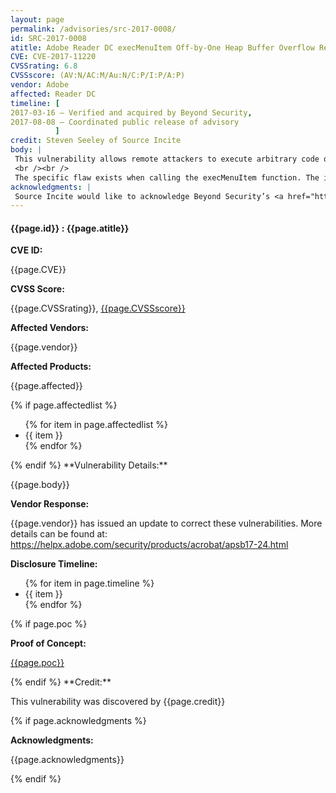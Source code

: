 ```yaml
---
layout: page
permalink: /advisories/src-2017-0008/
id: SRC-2017-0008
atitle: Adobe Reader DC execMenuItem Off-by-One Heap Buffer Overflow Remote Code Execution Vulnerability
CVE: CVE-2017-11220
CVSSrating: 6.8
CVSSscore: (AV:N/AC:M/Au:N/C:P/I:P/A:P)
vendor: Adobe
affected: Reader DC
timeline: [
2017-03-16 – Verified and acquired by Beyond Security,
2017-08-08 – Coordinated public release of advisory
          ]
credit: Steven Seeley of Source Incite
body: |
 This vulnerability allows remote attackers to execute arbitrary code on vulnerable installations of Adobe Reader DC. User interaction is required to exploit this vulnerability in that the target must visit a malicious page or open a malicious file.
 <br /><br />
 The specific flaw exists when calling the execMenuItem function. The issue results from the lack of proper validation of a heap buffer allowing an attacker to trigger an off-by-one heap overflow. On some platforms, an attacker can leverage this vulnerability to execute code under the context of the current process.
acknowledgments: |
 Source Incite would like to acknowledge Beyond Security’s <a href="http://www.beyondsecurity.com/ssd.html">SSD</a> program for the help with co-ordination of this vulnerability. More details can be found on their blog at <a href="https://blogs.securiteam.com/index.php/archives/3275">https://blogs.securiteam.com/index.php/archives/3275</a>.
---
```


<h4><b>{{page.id}} : {{page.atitle}}</b></h4>

**CVE ID:**
<p class="cn">{{page.CVE}}</p>

**CVSS Score:**
<p class="cn">{{page.CVSSrating}}, <a href="https://nvd.nist.gov/cvss/v2-calculator?name={{page.CVE}}&vector={{page.CVSSscore}}">{{page.CVSSscore}}</a></p>

**Affected Vendors:**
<p class="cn">{{page.vendor}}</p>

**Affected Products:**
<p class="cn">{{page.affected}}</p>
{% if page.affectedlist %}
<ul class="cn">
{% for item in page.affectedlist %}
  <li>{{ item }}</li>
{% endfor %}
</ul>
{% endif %}
**Vulnerability Details:**
<p class="cn">{{page.body}}</p>

**Vendor Response:**

<p class="cn">{{page.vendor}} has issued an update to correct these vulnerabilities. More details can be found at: <br />
<a href="https://helpx.adobe.com/security/products/acrobat/apsb17-24.html">https://helpx.adobe.com/security/products/acrobat/apsb17-24.html</a></p> 

**Disclosure Timeline:**
<ul class="cn">
{% for item in page.timeline %}
  <li>{{ item }}</li>
{% endfor %}
</ul>
{% if page.poc %}

**Proof of Concept:**
<p class="cn"><a href="{{page.poc}}">{{page.poc}}</a></p>
{% endif %}
**Credit:**
<p class="cn">This vulnerability was discovered by {{page.credit}}</p>
{% if page.acknowledgments %}

**Acknowledgments:**
<p class="cn">{{page.acknowledgments}}</p>
{% endif %}
